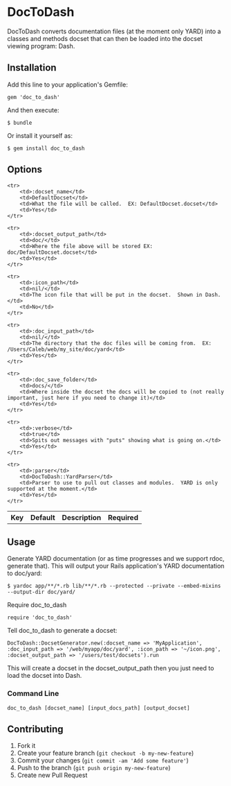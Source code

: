 # DocToDash

DocToDash converts documentation files (at the moment only YARD) into a classes and methods docset that can then be loaded into the docset viewing program: Dash.

## Installation

Add this line to your application's Gemfile:

    gem 'doc_to_dash'

And then execute:

    $ bundle

Or install it yourself as:

    $ gem install doc_to_dash

## Options

<table>
    <tr>
        <th>Key</th>
        <th>Default</th>
        <th>Description</th>
        <th>Required</th>
    </tr>

    <tr>
        <td>:docset_name</td>
        <td>DefaultDocset</td>
        <td>What the file will be called.  EX: DefaultDocset.docset</td>
        <td>Yes</td>
    </tr>

    <tr>
        <td>:docset_output_path</td>
        <td>doc/</td>
        <td>Where the file above will be stored EX: doc/DefaultDocset.docset</td>
        <td>Yes</td>
    </tr>

    <tr>
        <td>:icon_path</td>
        <td>nil/</td>
        <td>The icon file that will be put in the docset.  Shown in Dash.</td>
        <td>No</td>
    </tr>

    <tr>
        <td>:doc_input_path</td>
        <td>nil/</td>
        <td>The directory that the doc files will be coming from.  EX: /Users/Caleb/web/my_site/doc/yard</td>
        <td>Yes</td>
    </tr>

    <tr>
        <td>:doc_save_folder</td>
        <td>docs/</td>
        <td>Where inside the docset the docs will be copied to (not really important, just here if you need to change it)</td>
        <td>Yes</td>
    </tr>

    <tr>
        <td>:verbose</td>
        <td>true</td>
        <td>Spits out messages with "puts" showing what is going on.</td>
        <td>Yes</td>
    </tr>

    <tr>
        <td>:parser</td>
        <td>DocToDash::YardParser</td>
        <td>Parser to use to pull out classes and modules.  YARD is only supported at the moment.</td>
        <td>Yes</td>
    </tr>
</table>

## Usage

Generate YARD documentation (or as time progresses and we support rdoc, generate that). This will output your Rails application's YARD documentation to doc/yard:

    $ yardoc app/**/*.rb lib/**/*.rb --protected --private --embed-mixins --output-dir doc/yard/

Require doc_to_dash

    require 'doc_to_dash'

Tell doc_to_dash to generate a docset:

    DocToDash::DocsetGenerator.new(:docset_name => 'MyApplication', :doc_input_path => '/web/myapp/doc/yard', :icon_path => '~/icon.png', :docset_output_path => '/users/test/docsets').run

This will create a docset in the docset_output_path then you just need to load the docset into Dash.

### Command Line

    doc_to_dash [docset_name] [input_docs_path] [output_docset]

## Contributing

1. Fork it
2. Create your feature branch (`git checkout -b my-new-feature`)
3. Commit your changes (`git commit -am 'Add some feature'`)
4. Push to the branch (`git push origin my-new-feature`)
5. Create new Pull Request
